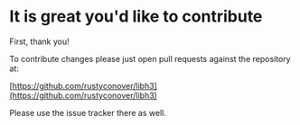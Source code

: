 # It is great you'd like to contribute

First, thank you!

To contribute changes please just open pull requests against the
repository at:

[https://github.com/rustyconover/libh3](https://github.com/rustyconover/libh3)

Please use the issue tracker there as well.
